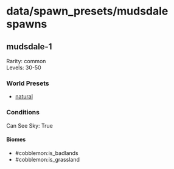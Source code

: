 # data/spawn_presets/mudsdale spawns  
  
## mudsdale-1  
Rarity: common  
Levels: 30-50  
  
### World Presets  
* [natural](data/spawn_data/natural.md)  
  
### Conditions  
Can See Sky: True  
  
#### Biomes  
  * #cobblemon:is_badlands
  * #cobblemon:is_grassland
  
